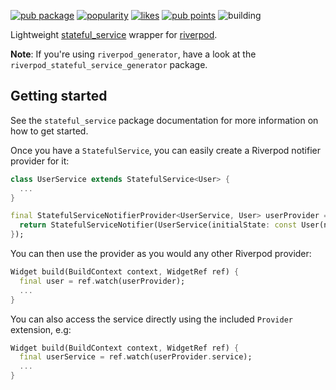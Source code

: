 [![pub package](https://img.shields.io/pub/v/riverpod_stateful_service.svg?label=riverpod_stateful_service&color=blue)](https://pub.dev/packages/riverpod_stateful_service)
[![popularity](https://img.shields.io/pub/popularity/riverpod_stateful_service?logo=dart)](https://pub.dev/packages/riverpod_stateful_service/score)
[![likes](https://img.shields.io/pub/likes/riverpod_stateful_service?logo=dart)](https://pub.dev/packages/riverpod_stateful_service/score)
[![pub points](https://img.shields.io/pub/points/riverpod_stateful_service?logo=dart)](https://pub.dev/packages/riverpod_stateful_service/score)
![building](https://github.com/jonataslaw/get/workflows/build/badge.svg)


Lightweight [stateful_service](https://pub.dev/packages/stateful_service) wrapper for [riverpod](https://pub.dev/packages/riverpod).

**Note**: If you're using `riverpod_generator`, have a look at the `riverpod_stateful_service_generator` package.

## Getting started

See the `stateful_service` package documentation for more information on how to get started.

Once you have a `StatefulService`, you can easily create a Riverpod notifier provider for it:

```dart
class UserService extends StatefulService<User> {
  ...
}

final StatefulServiceNotifierProvider<UserService, User> userProvider = StatefulServiceNotifierProvider((ref) {
  return StatefulServiceNotifier(UserService(initialState: const User(name: 'John Doe')));
});
```

You can then use the provider as you would any other Riverpod provider:

```dart
Widget build(BuildContext context, WidgetRef ref) {
  final user = ref.watch(userProvider);
  ...
}
```

You can also access the service directly using the included `Provider` extension, e.g:

```dart
Widget build(BuildContext context, WidgetRef ref) {
  final userService = ref.watch(userProvider.service);
  ...
}
```
